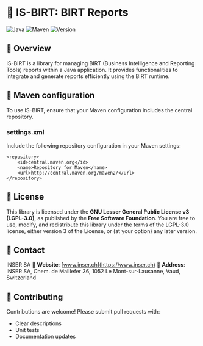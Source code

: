 # 🚀 IS-BIRT: BIRT Reports

![Java](https://img.shields.io/badge/Java-11-blue)
![Maven](https://img.shields.io/badge/Maven-Build%20Tool-orange)
![Version](https://img.shields.io/badge/Stable%20Version-6.0.1-brightgreen)

## 📌 Overview
IS-BIRT is a library for managing BIRT (Business Intelligence and Reporting Tools) reports within a Java application. It provides functionalities to integrate and generate reports efficiently using the BIRT runtime.

## 📝 Maven configuration
To use IS-BIRT, ensure that your Maven configuration includes the central repository.

### settings.xml

Include the following repository configuration in your Maven settings:

	<repository>
		<id>central.maven.org</id>
		<name>Repository for Maven</name>
		<url>http://central.maven.org/maven2/</url>
	</repository>
	
## 📜 License
This library is licensed under the **GNU Lesser General Public License v3 (LGPL-3.0)**, as published by the **Free Software Foundation**. You are free to use, modify, and redistribute this library under the terms of the LGPL-3.0 license, either version 3 of the License, or (at your option) any later version.

## 📢 Contact
INSER SA
🔗 **Website**: [www.inser.ch](https://www.inser.ch)
📍 **Address**: INSER SA, Chem. de Maillefer 36, 1052 Le Mont-sur-Lausanne, Vaud, Switzerland

## 👥 Contributing
Contributions are welcome! Please submit pull requests with:
- Clear descriptions
- Unit tests
- Documentation updates
	